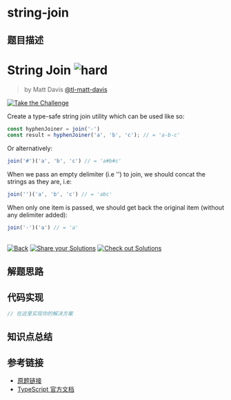 # string-join

## 题目描述

<!--info-header-start--><h1>String Join <img src="https://img.shields.io/badge/-hard-de3d37" alt="hard"/> </h1><blockquote><p>by Matt Davis <a href="https://github.com/tl-matt-davis" target="_blank">@tl-matt-davis</a></p></blockquote><p><a href="https://tsch.js.org/847/play" target="_blank"><img src="https://img.shields.io/badge/-Take%20the%20Challenge-3178c6?logo=typescript&logoColor=white" alt="Take the Challenge"/></a> </p><!--info-header-end-->

Create a type-safe string join utility which can be used like so:

```ts
const hyphenJoiner = join('-')
const result = hyphenJoiner('a', 'b', 'c'); // = 'a-b-c'
```

Or alternatively:
```ts
join('#')('a', 'b', 'c') // = 'a#b#c'
```

When we pass an empty delimiter (i.e '') to join, we should concat the strings as they are, i.e: 
```ts
join('')('a', 'b', 'c') // = 'abc'
```

When only one item is passed, we should get back the original item (without any delimiter added):
```ts
join('-')('a') // = 'a'
```


<!--info-footer-start--><br><a href="../../README.md" target="_blank"><img src="https://img.shields.io/badge/-Back-grey" alt="Back"/></a> <a href="https://tsch.js.org/847/answer" target="_blank"><img src="https://img.shields.io/badge/-Share%20your%20Solutions-teal" alt="Share your Solutions"/></a> <a href="https://tsch.js.org/847/solutions" target="_blank"><img src="https://img.shields.io/badge/-Check%20out%20Solutions-de5a77?logo=awesome-lists&logoColor=white" alt="Check out Solutions"/></a> <!--info-footer-end-->

## 解题思路

<!-- 在这里记录你的解题思路和学习笔记 -->

## 代码实现

```typescript
// 在这里实现你的解决方案
```

## 知识点总结

<!-- 在这里总结相关的 TypeScript 知识点 -->

## 参考链接

- [原题链接](https://github.com/type-challenges/type-challenges/tree/main/questions/00847-hard-string-join)
- [TypeScript 官方文档](https://www.typescriptlang.org/docs/)
